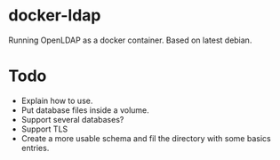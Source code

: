 docker-ldap
===========

Running OpenLDAP as a docker container.
Based on latest debian.

# Todo
- Explain how to use.
- Put database files inside a volume.
- Support several databases?
- Support TLS
- Create a more usable schema and fil the directory with some basics entries.

